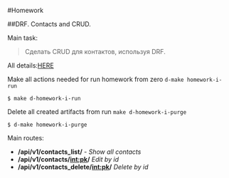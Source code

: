 #Homework

##DRF. Contacts and CRUD. 

Main task:
>Сделать CRUD для контактов, используя DRF. 

All details:[HERE](https://lms.ithillel.ua/groups/62de6dfc9aec6f42f8454737/homeworks/63debfc24671ad3a74b89fdc)

Make all actions needed for run homework from zero `d-make homework-i-run`

```
$ make d-homework-i-run
```

Delete all created artifacts from run `make d-homework-i-purge`

```
$ d-make homework-i-purge
```


Main routes:

+ **/api/v1/contacts_list/** - _Show all contacts_
+ **/api/v1/contacts/<int:pk>/** _Edit by id_
+ **/api/v1/contacts_delete/<int:pk>/** _Delete by id_




